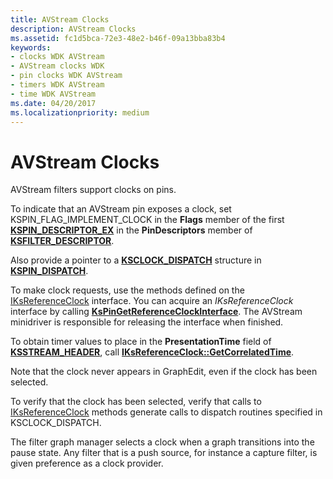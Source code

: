 ```yaml
---
title: AVStream Clocks
description: AVStream Clocks
ms.assetid: fc1d5bca-72e3-48e2-b46f-09a13bba83b4
keywords:
- clocks WDK AVStream
- AVStream clocks WDK
- pin clocks WDK AVStream
- timers WDK AVStream
- time WDK AVStream
ms.date: 04/20/2017
ms.localizationpriority: medium
---
```


# AVStream Clocks





AVStream filters support clocks on pins.

To indicate that an AVStream pin exposes a clock, set KSPIN\_FLAG\_IMPLEMENT\_CLOCK in the **Flags** member of the first [**KSPIN\_DESCRIPTOR\_EX**](/windows-hardware/drivers/ddi/ks/ns-ks-_kspin_descriptor_ex) in the **PinDescriptors** member of [**KSFILTER\_DESCRIPTOR**](/windows-hardware/drivers/ddi/ks/ns-ks-_ksfilter_descriptor).

Also provide a pointer to a [**KSCLOCK\_DISPATCH**](/windows-hardware/drivers/ddi/ks/ns-ks-_ksclock_dispatch) structure in [**KSPIN\_DISPATCH**](/windows-hardware/drivers/ddi/ks/ns-ks-_kspin_dispatch).

To make clock requests, use the methods defined on the [IKsReferenceClock](/windows-hardware/drivers/ddi/ks/nn-ks-iksreferenceclock) interface. You can acquire an *IKsReferenceClock* interface by calling [**KsPinGetReferenceClockInterface**](/windows-hardware/drivers/ddi/ks/nf-ks-kspingetreferenceclockinterface). The AVStream minidriver is responsible for releasing the interface when finished.

To obtain timer values to place in the **PresentationTime** field of [**KSSTREAM\_HEADER**](/windows-hardware/drivers/ddi/ks/ns-ks-ksstream_header), call [**IKsReferenceClock::GetCorrelatedTime**](/windows-hardware/drivers/ddi/ks/nf-ks-iksreferenceclock-getcorrelatedtime).

Note that the clock never appears in GraphEdit, even if the clock has been selected.

To verify that the clock has been selected, verify that calls to [IKsReferenceClock](/windows-hardware/drivers/ddi/ks/nn-ks-iksreferenceclock) methods generate calls to dispatch routines specified in KSCLOCK\_DISPATCH.

The filter graph manager selects a clock when a graph transitions into the pause state. Any filter that is a push source, for instance a capture filter, is given preference as a clock provider.

 

